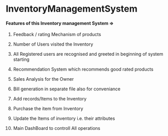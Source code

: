 # InventoryManagementSystem

#### Features of this Inventory management System =>

1. Feedback / rating Mechanism of products 
 
2. Number of Users visited the Inventory
 
3. All Registered users are recognised and greeted in beginning of system starting

4. Recommendation System which recommends good rated products
 
5. Sales Analysis for the Owner

6. Bill generation in separate file also for conveniance

7. Add records/Items to the Inventory

8. Purchase the item from Inventory

9. Update the Items of inventory i.e. their attributes

10. Main DashBoard to controll All operations
